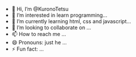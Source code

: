 - 👋 Hi, I’m @KuronoTetsu
- 👀 I’m interested in learn programming...
- 🌱 I’m currently learning html, css and javascript...
- 💞️ I’m looking to collaborate on ...
- 📫 How to reach me ...
- 😄 Pronouns: just he ...
- ⚡ Fun fact: ...

<!---
KuronoTetsu/KuronoTetsu is a ✨ special ✨ repository because its `README.md` (this file) appears on your GitHub profile.
You can click the Preview link to take a look at your changes.
--->

